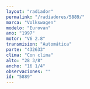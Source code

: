 ```yaml
---
layout: "radiador"
permalink: "/radiadores/5889/"
marca: "Volkswagen"
modelo: "Eurovan"
ano: "1997"
motor: "V6 2.8"
transmision: "Automática"
parte: "432633"
clima: "Con clima"
alto: "28 3/8"
ancho: "16 1/4"
observaciones: ""
id: "5889"
---
```


